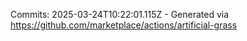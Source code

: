 Commits: 2025-03-24T10:22:01.115Z - Generated via https://github.com/marketplace/actions/artificial-grass
<br>
